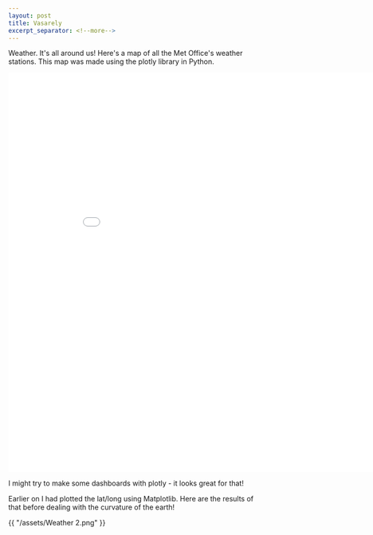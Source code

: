 ```yaml
---
layout: post
title: Vasarely
excerpt_separator: <!--more-->
---
```


Weather. It's all around us! Here's a map of all the Met Office's weather stations. This map was made using the plotly library in Python. <!--more-->

<iframe width="900" height="800" frameborder="0" scrolling="no" src="//plot.ly/~perrymant/1.embed"></iframe>

I might try to make some dashboards with plotly - it looks great for that!

Earlier on I had plotted the lat/long using Matplotlib. Here are the results of that before dealing with the curvature of the earth!

{{ "/assets/Weather 2.png" }}

